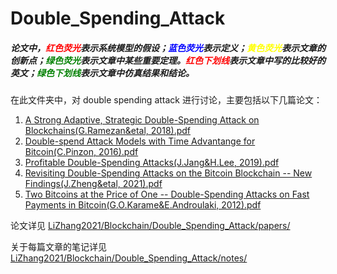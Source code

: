# Double_Spending_Attack
##### 论文中，<font color=Red>红色荧光</font>表示系统模型的假设；<font color = Blue>蓝色荧光</font>表示定义；<font color=Yellow>黄色荧光</font>表示文章的创新点；<font color=Green>绿色荧光</font>表示文章中某些重要定理。<font color=Red>红色下划线</font>表示文章中写的比较好的英文；<font color=Green>绿色下划线</font>表示文章中仿真结果和结论。

在此文件夹中，对 double spending attack 进行讨论，主要包括以下几篇论文：

1. <a href="Blockchain/Double_Spending_Attack/papers/A Strong Adaptive, Strategic Double-Spending Attack on Blockchains(G.Ramezan&etal, 2018).pdf">A Strong Adaptive, Strategic Double-Spending Attack on Blockchains(G.Ramezan&etal, 2018).pdf</a>
2. <a href="Blockchain/Double_Spending_Attack/papers/Double-spend Attack Models with Time Advantange for Bitcoin(C.Pinzon, 2016).pdf">Double-spend Attack Models with Time Advantange for Bitcoin(C.Pinzon, 2016).pdf</a>
3. <a href="Blockchain/Double_Spending_Attack/papers/Profitable Double-Spending Attacks 1(J.Jang&H.Lee, 2019).pdf">Profitable Double-Spending Attacks(J.Jang&H.Lee, 2019).pdf</a>
4. <a href="Blockchain/Double_Spending_Attack/papers/Revisiting Double-Spending Attacks on the Bitcoin Blockchain -- New Findings(J.Zheng&etal, 2021).pdf">Revisiting Double-Spending Attacks on the Bitcoin Blockchain -- New Findings(J.Zheng&etal, 2021).pdf</a>
5. <a href="Blockchain/Double_Spending_Attack/papers/Two Bitcoins at the Price of One -- Double-Spending Attacks on Fast Payments in Bitcoin(G.O.Karame&E.Androulaki, 2012).pdf">Two Bitcoins at the Price of One -- Double-Spending Attacks on Fast Payments in Bitcoin(G.O.Karame&E.Androulaki, 2012).pdf</a>


论文详见 [LiZhang2021/Blockchain/Double_Spending_Attack/papers/](LiZhang2021/Blockchain/Double_Spending_Attack/papers/)

关于每篇文章的笔记详见 [LiZhang2021/Blockchain/Double_Spending_Attack/notes/](LiZhang2021/Blockchain/Double_Spending_Attack/notes/)
